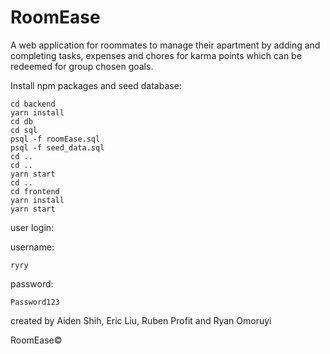 # RoomEase

A web application for roommates to manage their apartment by adding and completing tasks, expenses and chores for karma points which can be redeemed for group chosen goals.

Install npm packages and seed database:

```
cd backend
yarn install
cd db
cd sql
psql -f roomEase.sql
psql -f seed_data.sql
cd ..
cd ..
yarn start
cd ..
cd frontend
yarn install
yarn start
```

user login: 

username:
```
ryry
```
password:
```
Password123
```

created by Aiden Shih, Eric Liu, Ruben Profit and Ryan Omoruyi

RoomEase©